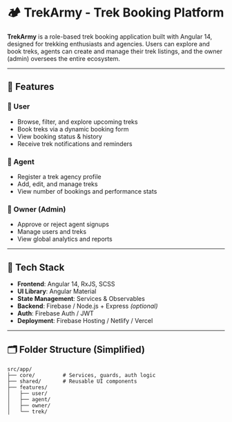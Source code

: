 
# 🏕️ TrekArmy - Trek Booking Platform

**TrekArmy** is a role-based trek booking application built with Angular 14, designed for trekking enthusiasts and agencies. Users can explore and book treks, agents can create and manage their trek listings, and the owner (admin) oversees the entire ecosystem.

---

## 🚀 Features

### 👤 User
- Browse, filter, and explore upcoming treks
- Book treks via a dynamic booking form
- View booking status & history
- Receive trek notifications and reminders

### 🧭 Agent
- Register a trek agency profile
- Add, edit, and manage treks
- View number of bookings and performance stats

### 👑 Owner (Admin)
- Approve or reject agent signups
- Manage users and treks
- View global analytics and reports

---

## 🧱 Tech Stack

- **Frontend**: Angular 14, RxJS, SCSS
- **UI Library**: Angular Material
- **State Management**: Services & Observables
- **Backend**: Firebase / Node.js + Express *(optional)*
- **Auth**: Firebase Auth / JWT
- **Deployment**: Firebase Hosting / Netlify / Vercel

---

## 🗂️ Folder Structure (Simplified)

```
src/app/
├── core/         # Services, guards, auth logic
├── shared/       # Reusable UI components
├── features/
│   ├── user/
│   ├── agent/
│   ├── owner/
│   └── trek/
```
